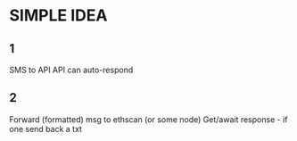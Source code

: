 ﻿# SIMPLE IDEA

## 1
SMS to API
API can auto-respond

## 2
Forward (formatted) msg to ethscan (or some node)
Get/await response - if one
send back a txt
